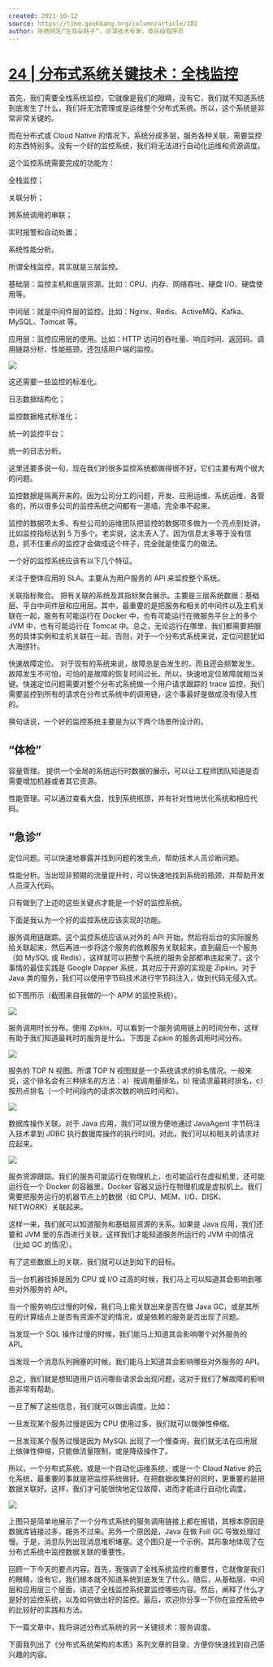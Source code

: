 ```yaml
---
created: 2021-10-12
source: https://time.geekbang.org/column/article/181
author: 陈皓网名“左耳朵耗子”，资深技术专家，骨灰级程序员
---
```


# [24 | 分布式系统关键技术：全栈监控](https://time.geekbang.org/column/article/181)


首先，我们需要全栈系统监控，它就像是我们的眼睛，没有它，我们就不知道系统到底发生了什么，我们将无法管理或是运维整个分布式系统。所以，这个系统是非常非常关键的。

而在分布式或 Cloud Native 的情况下，系统分成多层，服务各种关联，需要监控的东西特别多。没有一个好的监控系统，我们将无法进行自动化运维和资源调度。

这个监控系统需要完成的功能为：

全栈监控；

关联分析；

跨系统调用的串联；

实时报警和自动处置；

系统性能分析。

所谓全栈监控，其实就是三层监控。

基础层：监控主机和底层资源。比如：CPU、内存、网络吞吐、硬盘 I/O、硬盘使用等。

中间层：就是中间件层的监控。比如：Nginx、Redis、ActiveMQ、Kafka、MySQL、Tomcat 等。

应用层：监控应用层的使用。比如：HTTP 访问的吞吐量、响应时间、返回码、调用链路分析、性能瓶颈，还包括用户端的监控。

![](https://static001.geekbang.org/resource/image/fe/4f/fe3aaf79df1565505cdac32494078a4f.jpg?wh=2145x1152)

这还需要一些监控的标准化。

日志数据结构化；

监控数据格式标准化；

统一的监控平台；

统一的日志分析。

这里还要多说一句，现在我们的很多监控系统都做得很不好，它们主要有两个很大的问题。

监控数据是隔离开来的。因为公司分工的问题，开发、应用运维、系统运维，各管各的，所以很多公司的监控系统之间都有一道墙，完全串不起来。

监控的数据项太多。有些公司的运维团队把监控的数据项多做为一个亮点到处讲，比如监控指标达到 5 万多个。老实说，这太丢人了。因为信息太多等于没有信息，抓不住重点的监控才会做成这个样子，完全就是使蛮力的做法。

一个好的监控系统应该有以下几个特征。

关注于整体应用的 SLA。主要从为用户服务的 API 来监控整个系统。

关联指标聚合。 把有关联的系统及其指标聚合展示。主要是三层系统数据：基础层、平台中间件层和应用层。其中，最重要的是把服务和相关的中间件以及主机关联在一起，服务有可能运行在 Docker 中，也有可能运行在微服务平台上的多个 JVM 中，也有可能运行在 Tomcat 中。总之，无论运行在哪里，我们都需要把服务的具体实例和主机关联在一起，否则，对于一个分布式系统来说，定位问题犹如大海捞针。

快速故障定位。 对于现有的系统来说，故障总是会发生的，而且还会频繁发生。故障发生不可怕，可怕的是故障的恢复时间过长。所以，快速地定位故障就相当关键。快速定位问题需要对整个分布式系统做一个用户请求跟踪的 trace 监控，我们需要监控到所有的请求在分布式系统中的调用链，这个事最好是做成没有侵入性的。

换句话说，一个好的监控系统主要是为以下两个场景所设计的。

## “体检”

容量管理。 提供一个全局的系统运行时数据的展示，可以让工程师团队知道是否需要增加机器或者其它资源。

性能管理。可以通过查看大盘，找到系统瓶颈，并有针对性地优化系统和相应代码。

## “急诊”

定位问题。可以快速地暴露并找到问题的发生点，帮助技术人员诊断问题。

性能分析。当出现非预期的流量提升时，可以快速地找到系统的瓶颈，并帮助开发人员深入代码。

只有做到了上述的这些关键点才能是一个好的监控系统。

下面是我认为一个好的监控系统应该实现的功能。

服务调用链跟踪。这个监控系统应该从对外的 API 开始，然后将后台的实际服务给关联起来，然后再进一步将这个服务的依赖服务关联起来，直到最后一个服务（如 MySQL 或 Redis），这样就可以把整个系统的服务全部都串连起来了。这个事情的最佳实践是 Google Dapper 系统，其对应于开源的实现是 Zipkin。对于 Java 类的服务，我们可以使用字节码技术进行字节码注入，做到代码无侵入式。

如下图所示（截图来自我做的一个 APM 的监控系统）。

![](https://static001.geekbang.org/resource/image/5e/91/5eb0a776e9470192ce816e6c840f8591.jpg?wh=2073x1203)

服务调用时长分布。使用 Zipkin，可以看到一个服务调用链上的时间分布，这样有助于我们知道最耗时的服务是什么。下图是 Zipkin 的服务调用时间分布。

![](https://static001.geekbang.org/resource/image/fb/2d/fb5545ca0777f86e007a2aa022fdf32d.jpg?wh=2361x1743)

服务的 TOP N 视图。所谓 TOP N 视图就是一个系统请求的排名情况。一般来说，这个排名会有三种排名的方法：a）按调用量排名，b) 按请求最耗时排名，c）按热点排名（一个时间段内的请求次数的响应时间和）。

![](https://static001.geekbang.org/resource/image/f4/f1/f4f91d5a3ee95b478c47f62499b0dcf1.png?wh=391*423)

数据库操作关联。对于 Java 应用，我们可以很方便地通过 JavaAgent 字节码注入技术拿到 JDBC 执行数据库操作的执行时间。对此，我们可以和相关的请求对应起来。

![](https://static001.geekbang.org/resource/image/29/f4/29587fed0823f6e8ae7a2d38eaf35af4.png?wh=391*459)

服务资源跟踪。我们的服务可能运行在物理机上，也可能运行在虚拟机里，还可能运行在一个 Docker 的容器里，Docker 容器又运行在物理机或是虚拟机上。我们需要把服务运行的机器节点上的数据（如 CPU、MEM、I/O、DISK、NETWORK）关联起来。

这样一来，我们就可以知道服务和基础层资源的关系。如果是 Java 应用，我们还要和 JVM 里的东西进行关联，这样我们才能知道服务所运行的 JVM 中的情况（比如 GC 的情况）。

有了这些数据上的关联，我们就可以达到如下的目标。

当一台机器挂掉是因为 CPU 或 I/O 过高的时候，我们马上可以知道其会影响到哪些对外服务的 API。

当一个服务响应过慢的时候，我们马上能关联出来是否在做 Java GC，或是其所在的计算结点上是否有资源不足的情况，或是依赖的服务是否出现了问题。

当发现一个 SQL 操作过慢的时候，我们能马上知道其会影响哪个对外服务的 API。

当发现一个消息队列拥塞的时候，我们能马上知道其会影响哪些对外服务的 API。

总之，我们就是想知道用户访问哪些请求会出现问题，这对于我们了解故障的影响面非常有帮助。

一旦了解了这些信息，我们就可以做出调度。比如：

一旦发现某个服务过慢是因为 CPU 使用过多，我们就可以做弹性伸缩。

一旦发现某个服务过慢是因为 MySQL 出现了一个慢查询，我们就无法在应用层上做弹性伸缩，只能做流量限制，或是降级操作了。

所以，一个分布式系统，或是一个自动化运维系统，或是一个 Cloud Native 的云化系统，最重要的事就是把监控系统做好。在把数据收集好的同时，更重要的是把数据关联好。这样，我们才可能很快地定位故障，进而才能进行自动化调度。

![](https://static001.geekbang.org/resource/image/6b/33/6b17dd779cfecd62e02924dc8618e833.png?wh=865*381)

上图只是简单地展示了一个分布式系统的服务调用链接上都在报错，其根本原因是数据库链接过多，服务不过来。另外一个原因是，Java 在做 Full GC 导致处理过慢。于是，消息队列出现消息堆积堵塞。这个图只是一个示例，其形象地体现了在分布式系统中监控数据关联的重要性。

回顾一下今天的要点内容。首先，我强调了全栈系统监控的重要性，它就像是我们的眼睛，没有它，我们根本就不知道系统到底发生了什么。随后，从基础层、中间层和应用层三个层面，讲述了全栈监控系统要监控哪些内容。然后，阐释了什么才是好的监控系统，以及如何做出好的监控。最后，欢迎你分享一下你在监控系统中的比较好的实践和方法。

下一篇文章中，我将讲述分布式系统的另一关键技术：服务调度。

下面我列出了《分布式系统架构的本质》系列文章的目录，方便你快速找到自己感兴趣的内容。

